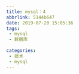 ```yaml
---
title: mysql：4
abbrlink: 5144b647
date: 2019-07-20 15:05:36
tags:
 - mysql
 - 数据库
 
categories:
 - 技术
 - mysql
---
```

